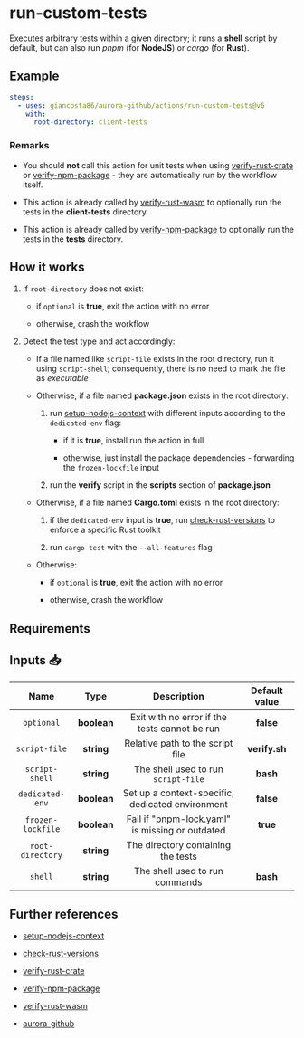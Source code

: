 # run-custom-tests

Executes arbitrary tests within a given directory; it runs a **shell** script by default, but can also run _pnpm_ (for **NodeJS**) or _cargo_ (for **Rust**).

## Example

```yaml
steps:
  - uses: giancosta86/aurora-github/actions/run-custom-tests@v6
    with:
      root-directory: client-tests
```

### Remarks

- You should **not** call this action for unit tests when using [verify-rust-crate](../verify-rust-crate/README.md) or [verify-npm-package](../verify-npm-package/README.md) - they are automatically run by the workflow itself.

- This action is already called by [verify-rust-wasm](../verify-rust-wasm/README.md) to optionally run the tests in the **client-tests** directory.

- This action is already called by [verify-npm-package](../verify-npm-package/README.md) to optionally run the tests in the **tests** directory.

## How it works

1. If `root-directory` does not exist:

   - if `optional` is **true**, exit the action with no error

   - otherwise, crash the workflow

1. Detect the test type and act accordingly:

   - If a file named like `script-file` exists in the root directory, run it using `script-shell`; consequently, there is no need to mark the file as _executable_

   - Otherwise, if a file named **package.json** exists in the root directory:

     1. run [setup-nodejs-context](../setup-nodejs-context/README.md) with different inputs according to the `dedicated-env` flag:

        - if it is **true**, install run the action in full

        - otherwise, just install the package dependencies - forwarding the `frozen-lockfile` input

     1. run the **verify** script in the **scripts** section of **package.json**

   - Otherwise, if a file named **Cargo.toml** exists in the root directory:

     1. if the `dedicated-env` input is **true**, run [check-rust-versions](../check-rust-versions/README.md) to enforce a specific Rust toolkit

     1. run `cargo test` with the `--all-features` flag

   - Otherwise:

     - if `optional` is **true**, exit the action with no error

     - otherwise, crash the workflow

## Requirements

## Inputs 📥

|       Name        |    Type     |                   Description                    | Default value |
| :---------------: | :---------: | :----------------------------------------------: | :-----------: |
|    `optional`     | **boolean** |  Exit with no error if the tests cannot be run   |   **false**   |
|   `script-file`   | **string**  |         Relative path to the script file         | **verify.sh** |
|  `script-shell`   | **string**  |       The shell used to run `script-file`        |   **bash**    |
|  `dedicated-env`  | **boolean** | Set up a context-specific, dedicated environment |   **false**   |
| `frozen-lockfile` | **boolean** | Fail if "pnpm-lock.yaml" is missing or outdated  |   **true**    |
| `root-directory`  | **string**  |        The directory containing the tests        |               |
|      `shell`      | **string**  |          The shell used to run commands          |   **bash**    |

## Further references

- [setup-nodejs-context](../setup-nodejs-context/README.md)

- [check-rust-versions](../check-rust-versions/README.md)

- [verify-rust-crate](../verify-rust-crate/README.md)

- [verify-npm-package](../verify-npm-package/README.md)

- [verify-rust-wasm](../verify-rust-wasm/README.md)

- [aurora-github](../../README.md)
